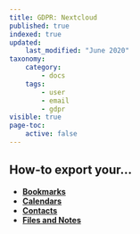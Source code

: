 ```yaml
---
title: GDPR: Nextcloud
published: true
indexed: true
updated:
    last_modified: "June 2020"
taxonomy:
    category:
        - docs
    tags:
        - user
        - email
        - gdpr
visible: true
page-toc:
    active: false
---
```

## How-to export your...

  - [**Bookmarks**](bookmarks)
  - [**Calendars**](calendar)
  - [**Contacts**](contacts)
  - [**Files and Notes**](files)
